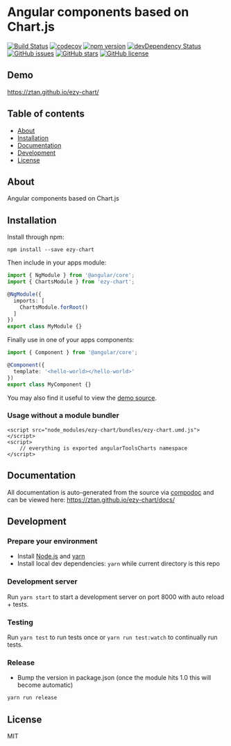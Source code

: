 # Angular components based on Chart.js
[![Build Status](https://travis-ci.org/ztan/ezy-chart.svg?branch=master)](https://travis-ci.org/ztan/ezy-chart)
[![codecov](https://codecov.io/gh/ztan/ezy-chart/branch/master/graph/badge.svg)](https://codecov.io/gh/ztan/ezy-chart)
[![npm version](https://badge.fury.io/js/ezy-chart.svg)](http://badge.fury.io/js/ezy-chart)
[![devDependency Status](https://david-dm.org/ztan/ezy-chart/dev-status.svg)](https://david-dm.org/ztan/ezy-chart?type=dev)
[![GitHub issues](https://img.shields.io/github/issues/ztan/ezy-chart.svg)](https://github.com/ztan/ezy-chart/issues)
[![GitHub stars](https://img.shields.io/github/stars/ztan/ezy-chart.svg)](https://github.com/ztan/ezy-chart/stargazers)
[![GitHub license](https://img.shields.io/badge/license-MIT-blue.svg)](https://raw.githubusercontent.com/ztan/ezy-chart/master/LICENSE)

## Demo
https://ztan.github.io/ezy-chart/

## Table of contents

- [About](#about)
- [Installation](#installation)
- [Documentation](#documentation)
- [Development](#development)
- [License](#license)

## About

Angular components based on Chart.js

## Installation

Install through npm:
```
npm install --save ezy-chart
```

Then include in your apps module:

```typescript
import { NgModule } from '@angular/core';
import { ChartsModule } from 'ezy-chart';

@NgModule({
  imports: [
    ChartsModule.forRoot()
  ]
})
export class MyModule {}
```

Finally use in one of your apps components:
```typescript
import { Component } from '@angular/core';

@Component({
  template: '<hello-world></hello-world>'
})
export class MyComponent {}
```

You may also find it useful to view the [demo source](https://github.com/ztan/ezy-chart/blob/master/demo/demo.component.ts).

### Usage without a module bundler
```
<script src="node_modules/ezy-chart/bundles/ezy-chart.umd.js"></script>
<script>
    // everything is exported angularToolsCharts namespace
</script>
```

## Documentation
All documentation is auto-generated from the source via [compodoc](https://compodoc.github.io/compodoc/) and can be viewed here:
https://ztan.github.io/ezy-chart/docs/

## Development

### Prepare your environment
* Install [Node.js](http://nodejs.org/) and [yarn](https://yarnpkg.com/en/docs/install)
* Install local dev dependencies: `yarn` while current directory is this repo

### Development server
Run `yarn start` to start a development server on port 8000 with auto reload + tests.

### Testing
Run `yarn test` to run tests once or `yarn run test:watch` to continually run tests.

### Release
* Bump the version in package.json (once the module hits 1.0 this will become automatic)
```bash
yarn run release
```

## License

MIT

